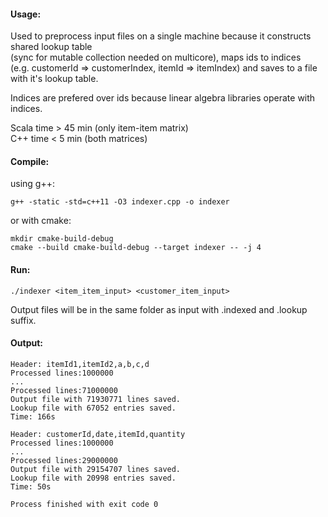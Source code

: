 #### Usage:

Used to preprocess input files on a single machine because it constructs shared lookup table \
(sync for mutable collection needed on multicore), maps ids to indices \
(e.g. customerId => customerIndex, itemId => itemIndex) and saves to a file with it's lookup table. 

Indices are prefered over ids because linear algebra libraries operate with indices.

Scala time > 45 min (only item-item matrix)\
C++   time < 5 min  (both matrices)

#### Compile:

using g++:

```g++ -static -std=c++11 -O3 indexer.cpp -o indexer```

or with cmake:

```
mkdir cmake-build-debug
cmake --build cmake-build-debug --target indexer -- -j 4
```

#### Run:

``./indexer <item_item_input> <customer_item_input>``

Output files will be in the same folder as input with .indexed and .lookup suffix.

#### Output:
```
Header: itemId1,itemId2,a,b,c,d
Processed lines:1000000
...
Processed lines:71000000
Output file with 71930771 lines saved.
Lookup file with 67052 entries saved.
Time: 166s

Header: customerId,date,itemId,quantity
Processed lines:1000000
...
Processed lines:29000000
Output file with 29154707 lines saved.
Lookup file with 20998 entries saved.
Time: 50s

Process finished with exit code 0
```